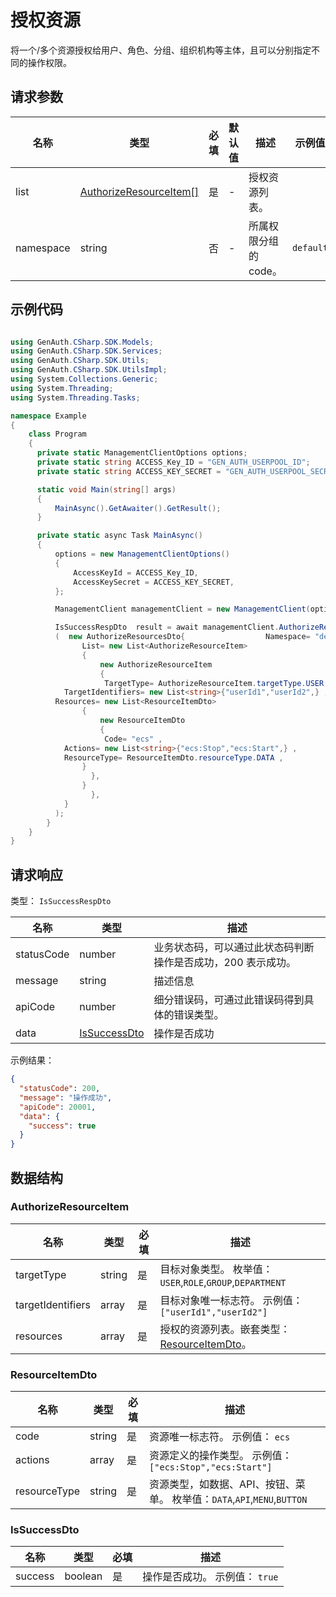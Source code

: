 # 授权资源

<!--
  警告⚠️：
  不要直接修改该文档，
  https://github.com/Authing/authing-docs-factory
  使用该项目进行生成
-->

<LastUpdated />

将一个/多个资源授权给用户、角色、分组、组织机构等主体，且可以分别指定不同的操作权限。

## 请求参数

| 名称      | 类型                                                         | 必填 | 默认值 | 描述                  | 示例值    |
| --------- | ------------------------------------------------------------ | ---- | ------ | --------------------- | --------- |
| list      | <a href="#AuthorizeResourceItem">AuthorizeResourceItem[]</a> | 是   | -      | 授权资源列表。        |           |
| namespace | string                                                       | 否   | -      | 所属权限分组的 code。 | `default` |

## 示例代码

```csharp

using GenAuth.CSharp.SDK.Models;
using GenAuth.CSharp.SDK.Services;
using GenAuth.CSharp.SDK.Utils;
using GenAuth.CSharp.SDK.UtilsImpl;
using System.Collections.Generic;
using System.Threading;
using System.Threading.Tasks;

namespace Example
{
    class Program
    {
      private static ManagementClientOptions options;
      private static string ACCESS_Key_ID = "GEN_AUTH_USERPOOL_ID";
      private static string ACCESS_KEY_SECRET = "GEN_AUTH_USERPOOL_SECRET";

      static void Main(string[] args)
      {
          MainAsync().GetAwaiter().GetResult();
      }

      private static async Task MainAsync()
      {
          options = new ManagementClientOptions()
          {
              AccessKeyId = ACCESS_Key_ID,
              AccessKeySecret = ACCESS_KEY_SECRET,
          };

          ManagementClient managementClient = new ManagementClient(options);

          IsSuccessRespDto  result = await managementClient.AuthorizeResources
          (  new AuthorizeResourcesDto{                  Namespace= "default" ,
                List= new List<AuthorizeResourceItem>
                {
                    new AuthorizeResourceItem
                    {
                     TargetType= AuthorizeResourceItem.targetType.USER ,
            TargetIdentifiers= new List<string>{"userId1","userId2",} ,
          Resources= new List<ResourceItemDto>
                {
                    new ResourceItemDto
                    {
                     Code= "ecs" ,
            Actions= new List<string>{"ecs:Stop","ecs:Start",} ,
            ResourceType= ResourceItemDto.resourceType.DATA ,
                }
                  },
                }
                  },
            }
          );
        }
    }
}

```

## 请求响应

类型： `IsSuccessRespDto`

| 名称       | 类型                                     | 描述                                                         |
| ---------- | ---------------------------------------- | ------------------------------------------------------------ |
| statusCode | number                                   | 业务状态码，可以通过此状态码判断操作是否成功，200 表示成功。 |
| message    | string                                   | 描述信息                                                     |
| apiCode    | number                                   | 细分错误码，可通过此错误码得到具体的错误类型。               |
| data       | <a href="#IsSuccessDto">IsSuccessDto</a> | 操作是否成功                                                 |

示例结果：

```json
{
  "statusCode": 200,
  "message": "操作成功",
  "apiCode": 20001,
  "data": {
    "success": true
  }
}
```

## 数据结构

### <a id="AuthorizeResourceItem"></a> AuthorizeResourceItem

| 名称              | 类型   | 必填 | 描述                                                                       |
| ----------------- | ------ | ---- | -------------------------------------------------------------------------- |
| targetType        | string | 是   | 目标对象类型。 枚举值：`USER`,`ROLE`,`GROUP`,`DEPARTMENT`                  |
| targetIdentifiers | array  | 是   | 目标对象唯一标志符。 示例值： `["userId1","userId2"]`                      |
| resources         | array  | 是   | 授权的资源列表。嵌套类型：<a href="#ResourceItemDto">ResourceItemDto</a>。 |

### <a id="ResourceItemDto"></a> ResourceItemDto

| 名称         | 类型   | 必填 | 描述                                                                     |
| ------------ | ------ | ---- | ------------------------------------------------------------------------ |
| code         | string | 是   | 资源唯一标志符。 示例值： `ecs`                                          |
| actions      | array  | 是   | 资源定义的操作类型。 示例值： `["ecs:Stop","ecs:Start"]`                 |
| resourceType | string | 是   | 资源类型，如数据、API、按钮、菜单。 枚举值：`DATA`,`API`,`MENU`,`BUTTON` |

### <a id="IsSuccessDto"></a> IsSuccessDto

| 名称    | 类型    | 必填 | 描述                           |
| ------- | ------- | ---- | ------------------------------ |
| success | boolean | 是   | 操作是否成功。 示例值： `true` |
